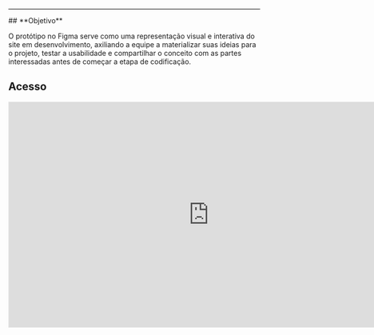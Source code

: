 <hr style="border: 0; height: 1px; background-color: #000000;">
## **Objetivo**

O protótipo no Figma serve como uma representação visual e interativa do site em desenvolvimento, axiliando a equipe a materializar suas ideias para o projeto, testar a usabilidade e compartilhar o conceito com as partes interessadas antes de começar a etapa de codificação. 

## **Acesso**

<iframe style="border: 1px solid rgba(0, 0, 0, 0.1);" width="800" height="450" src="https://www.figma.com/embed?embed_host=share&url=https%3A%2F%2Fwww.figma.com%2Ffile%2FXuhjCm6zSYY6wvC8y18UVS%2FMapa-da-Viol%25C3%25AAncia-(vers%25C3%25A3o-3)%3Ftype%3Ddesign%26mode%3Ddesign%26t%3D6TV9adRFVJ8XnL1D-1" allowfullscreen></iframe>
